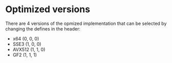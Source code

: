 # Optimized versions

There are 4 versions of the opmized implementation that can be selected by changing the defines in the header:
- x64		(0, 0, 0)
- SSE3		(1, 0, 0)
- AVX512	(1, 1, 0)
- GF2		(1, 1, 1)


